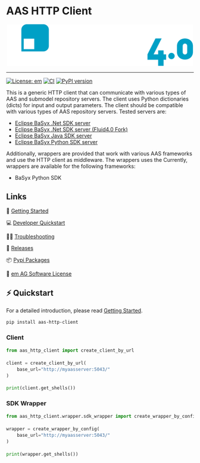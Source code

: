 <!-- TODO: Go through the readme and enter the information here -->

# AAS HTTP Client

<div align="center">
<!-- change this to your projects logo if you have on.
  If you don't have one it might be worth trying chatgpt dall-e to create one for you...
 -->
<img src="docs/assets/fluid_logo.svg" alt="aas_http_client" width=500 />
</div>

---

[![License: em](https://img.shields.io/badge/license-emSL-%23f8a602?label=License&labelColor=%23992b2e)](LICENSE)
[![CI](https://github.com/fluid40/aas-http-client/actions/workflows/CI.yml/badge.svg?branch=main&cache-bust=1)](https://github.com/fluid40/aas-http-client/actions)
[![PyPI version](https://img.shields.io/pypi/v/aas-http-client.svg)](https://pypi.org/project/aas-http-client/)

This is a generic HTTP client that can communicate with various types of AAS and submodel repository servers. The client uses Python dictionaries (dicts) for input and output parameters.
The client should be compatible with various types of AAS repository servers. Tested servers are:
- [Eclipse BaSyx .Net SDK server](https://github.com/eclipse-basyx/basyx-dotnet)
- [Eclipse BaSyx .Net SDK server (Fluid4.0 Fork)](https://github.com/fluid40/basyx-dotnet)
- [Eclipse BaSyx Java SDK server](https://github.com/eclipse-basyx/basyx-java-sdk)
- [Eclipse BaSyx Python SDK server](https://github.com/eclipse-basyx/basyx-python-sdk)

Additionally, wrappers are provided that work with various AAS frameworks and use the HTTP client as middleware. The wrappers uses the 
Currently, wrappers are available for the following frameworks:
- BaSyx Python SDK

## Links

🚀 [Getting Started](docs/getting_started.md)

💻 [Developer Quickstart](docs/dev_guide.md)

👨‍⚕️ [Troubleshooting](docs/troubleshooting.md)

🤖 [Releases](http://github.com/fluid40/aas-http-client/releases)

📦 [Pypi Packages](https://pypi.org/project/aas-http-client/)

📜 [em AG Software License](LICENSE)

## ⚡ Quickstart

For a detailed introduction, please read [Getting Started](docs/getting_started.md).

```bash
pip install aas-http-client
````

### Client

```python
from aas_http_client import create_client_by_url

client = create_client_by_url(
    base_url="http://myaasserver:5043/"
)

print(client.get_shells())
```

### SDK Wrapper

```python
from aas_http_client.wrapper.sdk_wrapper import create_wrapper_by_config

wrapper = create_wrapper_by_config(
    base_url="http://myaasserver:5043/"
)

print(wrapper.get_shells())
```